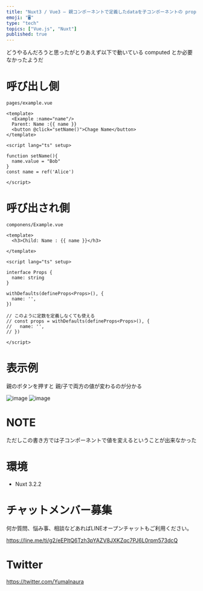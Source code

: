 ```yaml
---
title: "Nuxt3 / Vue3 – 親コンポーネントで定義したdataを子コンポーネントの props として渡して連動させる ( Compoti"
emoji: "🖥"
type: "tech"
topics: ["Vue.js", "Nuxt"]
published: true
---
```


どうやるんだろうと思ったがとりあえず以下で動いている
computed とか必要なかったようだ

# 呼び出し側

`pages/example.vue`

```vue
<template>
  <Example :name="name"/>
  Parent: Name :{{ name }}
  <button @click="setName()">Chage Name</button>
</template>

<script lang="ts" setup>

function setName(){
  name.value = "Bob"
}
const name = ref('Alice')

</script>
```

# 呼び出され側

`componens/Example.vue`

```vue
<template>
  <h3>Child: Name : {{ name }}</h3>

</template>

<script lang="ts" setup>

interface Props {
  name: string
}

withDefaults(defineProps<Props>(), {
  name: '',
})

// このように定数を定義しなくても使える
// const props = withDefaults(defineProps<Props>(), {
//   name: '',
// })

</script>

```

# 表示例

親のボタンを押すと
親/子で両方の値が変わるのが分かる

![image](https://user-images.githubusercontent.com/13635059/223432759-cafb4e13-0701-4b67-8b91-f6b385f1b2a4.png)
![image](https://user-images.githubusercontent.com/13635059/223432761-1202c26f-4472-4b53-a137-53a39e8f101f.png)


# NOTE

ただしこの書き方では子コンポーネントで値を変えるということが出来なかった


# 環境

- Nuxt 3.2.2

# チャットメンバー募集


何か質問、悩み事、相談などあればLINEオープンチャットもご利用ください。

https://line.me/ti/g2/eEPltQ6Tzh3pYAZV8JXKZqc7PJ6L0rpm573dcQ


# Twitter

https://twitter.com/YumaInaura

